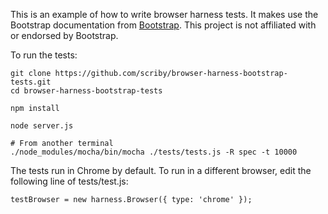 This is an example of how to write browser harness tests. It makes use the Bootstrap documentation from [Bootstrap](http://getbootstrap.com/). This project is not affiliated with or endorsed by Bootstrap.

To run the tests:

```
git clone https://github.com/scriby/browser-harness-bootstrap-tests.git
cd browser-harness-bootstrap-tests

npm install

node server.js

# From another terminal
./node_modules/mocha/bin/mocha ./tests/tests.js -R spec -t 10000
```

The tests run in Chrome by default. To run in a different browser, edit the following line of tests/test.js:

`testBrowser = new harness.Browser({ type: 'chrome' });`